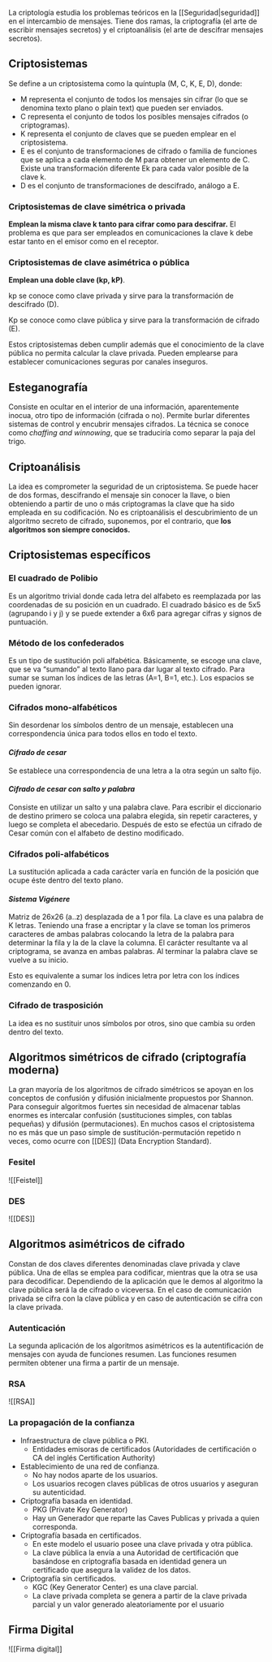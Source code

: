 La criptología estudia los problemas teóricos en la [[Seguridad|seguridad]] en el intercambio de mensajes. Tiene dos ramas, la criptografía (el arte de escribir mensajes secretos) y el criptoanálisis (el arte de descifrar mensajes secretos).

## Criptosistemas
Se define a un criptosistema como la quíntupla (M, C, K, E, D), donde:

- M representa el conjunto de todos los mensajes sin cifrar (lo que se denomina texto plano o plain text) que pueden ser enviados.
- C representa el conjunto de todos los posibles mensajes cifrados (o criptogramas).
- K representa el conjunto de claves que se pueden emplear en el criptosistema.
- E es el conjunto de transformaciones de cifrado o familia de funciones que se aplica a cada elemento de M para obtener un elemento de C. Existe una transformación diferente Ek para cada valor posible de la clave k.
- D es el conjunto de transformaciones de descifrado, análogo a E.
  
### Criptosistemas de clave simétrica o privada
**Emplean la misma clave k tanto para cifrar como para descifrar.** El problema es que para ser empleados en comunicaciones la clave k debe estar tanto en el emisor como en el receptor.

### Criptosistemas de clave asimétrica o pública
**Emplean una doble clave (kp, kP)**.

kp se conoce como clave privada y sirve para la transformación de descifrado (D).

Kp se conoce como clave pública y sirve para la transformación de cifrado (E).

Estos criptosistemas deben cumplir además que el conocimiento de la clave pública no permita calcular la clave privada. Pueden emplearse para establecer comunicaciones seguras por canales inseguros.

## Esteganografía
Consiste en ocultar en el interior de una información, aparentemente inocua, otro tipo de información (cifrada o no). Permite burlar diferentes sistemas de control y encubrir mensajes cifrados. La técnica se conoce como *chaffing and winnowing*, que se traduciría como separar la paja del trigo.

## Criptoanálisis
La idea es comprometer la seguridad de un criptosistema. Se puede hacer de dos formas, descifrando el mensaje sin conocer la llave, o bien obteniendo a partir de uno o más criptogramas la clave que ha sido empleada en su codificación. No es criptoanálisis el descubrimiento de un algoritmo secreto de cifrado, suponemos, por el contrario, que **los algoritmos son siempre conocidos.**

## Criptosistemas específicos
### El cuadrado de Polibio
Es un algoritmo trivial donde cada letra del alfabeto es reemplazada por las coordenadas de su posición en un cuadrado. El cuadrado básico es de 5x5 (agrupando i y j) y se puede extender a 6x6 para agregar cifras y signos de puntuación.

### Método de los confederados
Es un tipo de sustitución poli alfabética. Básicamente, se escoge una clave, que se va “sumando” al texto llano para dar lugar al texto cifrado. Para sumar se suman los índices de las letras (A=1, B=1, etc.). Los espacios se pueden ignorar.

### Cifrados mono-alfabéticos
Sin desordenar los símbolos dentro de un mensaje, establecen una correspondencia única para todos ellos en todo el texto.

#### *Cifrado de cesar*	
Se establece una correspondencia de una letra a la otra según un salto fijo.

#### *Cifrado de cesar con salto y palabra*
Consiste en utilizar un salto y una palabra clave. Para escribir el diccionario de destino primero se coloca una palabra elegida, sin repetir caracteres, y luego se completa el abecedario. Después de esto se efectúa un cifrado de Cesar común con el alfabeto de destino modificado.

### Cifrados poli-alfabéticos
La sustitución aplicada a cada carácter varía en función de la posición que ocupe éste dentro del texto plano. 

#### *Sistema Vigénere*
Matriz de 26x26 (a..z) desplazada de a 1 por fila. La clave es una palabra de K letras. Teniendo una frase a encriptar y la clave se toman los primeros caracteres de ambas palabras colocando la letra de la palabra para determinar la fila y la de la clave la columna. El carácter resultante va al criptograma, se avanza en ambas palabras. Al terminar la palabra clave se vuelve a su inicio.

Esto es equivalente a sumar los índices letra por letra con los índices comenzando en 0.

### Cifrado de trasposición
La idea es no sustituir unos símbolos por otros, sino que cambia su orden dentro del texto.

## Algoritmos simétricos de cifrado (criptografía moderna)
La gran mayoría de los algoritmos de cifrado simétricos se apoyan en los conceptos de confusión y difusión inicialmente propuestos por Shannon. Para conseguir algoritmos fuertes sin necesidad de almacenar tablas enormes es intercalar confusión (sustituciones simples, con tablas pequeñas) y difusión (permutaciones). En muchos casos el criptosistema no es más que un paso simple de sustitución-permutación repetido n veces, como ocurre con [[DES]] (Data Encryption Standard).

### Fesitel
![[Feistel]]

### DES
![[DES]]

## Algoritmos asimétricos de cifrado
Constan de dos claves diferentes denominadas clave privada y clave pública. Una de ellas se emplea para codificar, mientras que la otra se usa para decodificar. Dependiendo de la aplicación que le demos al algoritmo la clave pública será la de cifrado o viceversa. En el caso de comunicación privada se cifra con la clave pública y en caso de autenticación se cifra con la clave privada.

### Autenticación
La segunda aplicación de los algoritmos asimétricos es la autentificación de mensajes con ayuda de funciones resumen. Las funciones resumen permiten obtener una firma a partir de un mensaje.

### RSA
![[RSA]]

### La propagación de la confianza
- Infraestructura de clave pública o PKI.
	- Entidades emisoras de certificados (Autoridades de certificación o CA del inglés Certification Authority)
- Establecimiento de una red de confianza.
	- No hay nodos aparte de los usuarios.
	- Los usuarios recogen claves públicas de otros usuarios y aseguran su autenticidad.
- Criptografía basada en identidad.
	- PKG (Private Key Generator)
	- Hay un Generador que reparte las Caves Publicas y privada a quien corresponda.
- Criptografía basada en certificados.
	- En este modelo el usuario posee una clave privada y otra pública.
	- La clave pública la envía a una Autoridad de certificación que basándose en criptografía basada en identidad genera un certificado que asegura la validez de los datos.
- Criptografía sin certificados.
	- KGC (Key Generator Center) es una clave parcial.
	- La clave privada completa se genera a partir de la clave privada parcial y un valor generado aleatoriamente por el usuario

## Firma Digital
![[Firma digital]]